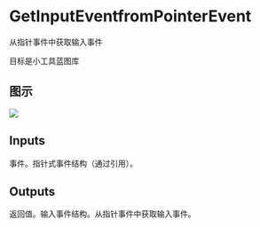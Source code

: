 # GetInputEventfromPointerEvent

从指针事件中获取输入事件

目标是小工具蓝图库

## 图示

![]($-20221218-21343292.png)

## Inputs

事件。指针式事件结构（通过引用）。  

## Outputs

返回值。输入事件结构。从指针事件中获取输入事件。
